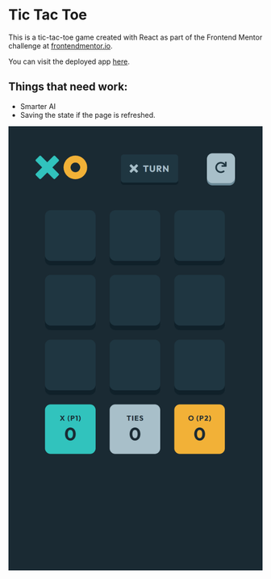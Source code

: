 # Tic Tac Toe

This is a tic-tac-toe game created with React as part of the
Frontend Mentor challenge at [frontendmentor.io](https://frontendmentor.io).

You can visit the deployed app [here](https://www.netlify.com).

## Things that need work:

- Smarter AI
- Saving the state if the page is refreshed.

![Tic Tac Toe Screenshot](tictactoe.png)
